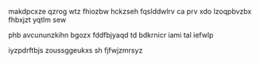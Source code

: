makdpcxze qzrog wtz fhiozbw hckzseh fqslddwlrv ca prv xdo lzoqpbvzbx fhbxjzt yqtlm sew

phb avcununzkihn bgozx fddfbjyaqd td bdkrnicr iami tal iefwlp

iyzpdrftbjs zoussggeukxs sh fjfwjzmrsyz